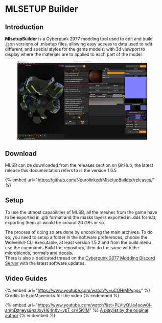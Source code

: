 # MLSETUP Builder

## Introduction

**MlsetupBuilder** is a Cyberpunk 2077 modding tool used to edit and build .json versions of .mlsetup files, allowing easy access to data used to edit different, and special styles for the game models, with 3d viewport to display where the materials are to applied to each part of the model.

<figure><img src="../../.gitbook/assets/MLSB UI.png" alt=""><figcaption></figcaption></figure>

## Download

MLSB can be downloaded from the releases section on GitHub, the latest release this documentation refers to is the version 1.6.5

{% embed url="https://github.com/Neurolinked/MlsetupBuilder/releases/" %}

## Setup

To use the utmost capabilities of MLSB, all the meshes from the game have to be exported in .glb format and the masks layers exported in .dds format, exporting them all would be around 20 GBs or so.

The process of doing so are done by uncooking the main archives. To do so, you need to setup a folder in the software preferences, choose the Wolvenkit-CLI executable, at least version 1.5.2 and from the build menu use the commands Build the repository, then do the same with the microblends, normals and decals.\
There is also a dedicated thread on the [Cyberpunk 2077 Modding Discord Server](https://discord.com/channels/705931815109656596/939510887188947014) with the latest software updates.

## Video Guides

{% embed url="https://www.youtube.com/watch?v=uCOHjMPvpgc" %}
Credits to EzioMavericks for the video
{% endembed %}

{% embed url="https://www.youtube.com/watch?list=PLViyQUe4oow0l-amhDzneys9nzJxyH64n&v=vpT_crK5K1M" %}
[A playlist by the original author](https://www.youtube.com/playlist?list=PLViyQUe4oow0l-amhDzneys9nzJxyH64n)
{% endembed %}
